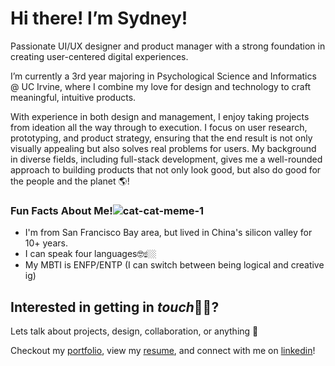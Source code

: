 # **Hi there! I’m Sydney!** 
Passionate UI/UX designer and product manager with a strong foundation in creating user-centered digital experiences.

I’m currently a 3rd year majoring in Psychological Science and Informatics @ UC Irvine, where I combine my love for design and technology to craft meaningful, intuitive products.

With experience in both design and management, I enjoy taking projects from ideation all the way through to execution. I focus on user research, prototyping, and product strategy, ensuring that the end result is not only visually appealing but also solves real problems for users. My background in diverse fields, including full-stack development, gives me a well-rounded approach to building products that not only look good, but also do good for the people and the planet 🌎!

### Fun Facts About Me!![cat-cat-meme-1](https://github.com/user-attachments/assets/4a3d32ec-27b6-4897-b3bb-8b29ea3598b9)

- I'm from San Francisco Bay area, but lived in China's silicon valley for 10+ years.
- I can speak four languages🤓☝🏼
- My MBTI is ENFP/ENTP (I can switch between being logical and creative ig)





## Interested in getting in *touch*🤏🏼?

Lets talk about projects, design, collaboration, or anything 🍵

Checkout my [portfolio](sydneychen.framer.website), view my [resume](https://drive.google.com/file/d/1tU1RnnByelyMZY2OazdLXv_PdQPImons/view?usp=sharing), and connect with me on [linkedin](linkedin.com/in/sydney-chen-535a68233)!


<!--
**sydchxn/sydchxn** is a ✨ _special_ ✨ repository because its `README.md` (this file) appears on your GitHub profile.

Here are some ideas to get you started:

- 🔭 I’m currently working on ...
- 🌱 I’m currently learning ...
- 👯 I’m looking to collaborate on ...
- 🤔 I’m looking for help with ...
- 💬 Ask me about ...
- 📫 How to reach me: ...
- 😄 Pronouns: ...
- ⚡ Fun fact: ...
-->

